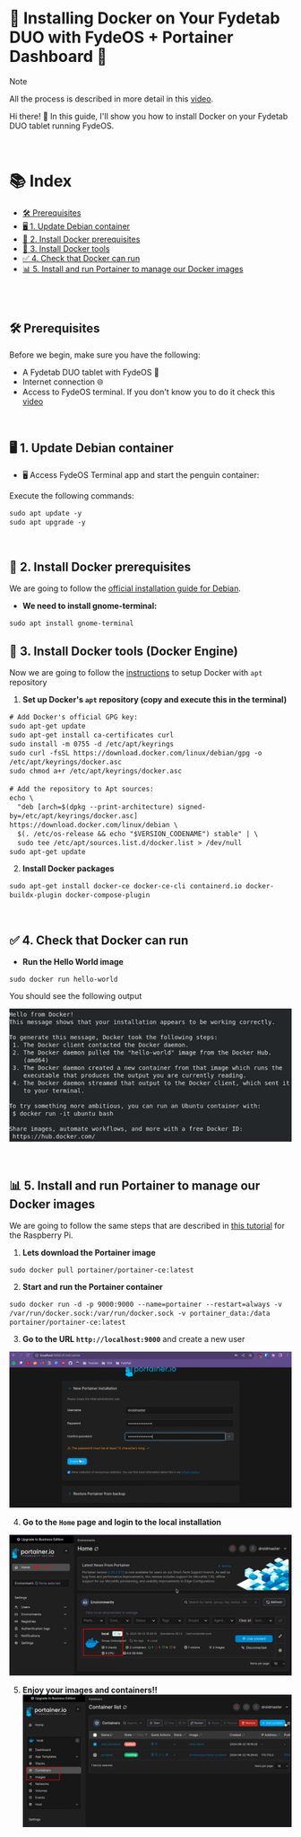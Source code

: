 # 🐳 Installing Docker on Your Fydetab DUO with FydeOS + Portainer Dashboard 🚀

> [!NOTE]  
> All the process is described in more detail in this [video](https://youtu.be/DVWhIUo99RM?feature=shared).

Hi there! 👋 In this guide, I'll show you how to install Docker on your Fydetab DUO tablet running FydeOS. 

<br>

# 📚 Index
* [🛠️ Prerequisites](#prerequisites)
* [🖥️ 1. Update Debian container](#step1)
* [🔨 2. Install Docker prerequisites](#step2)
* [🐳 3. Install Docker tools](#step3)
* [✅ 4. Check that Docker can run](#step4)
* [📊 5. Install and run Portainer to manage our Docker images](#step5)


<br>
<br>

## 🛠️ Prerequisites <a name=prerequisites></a>

Before we begin, make sure you have the following:

- A Fydetab DUO tablet with FydeOS 📱
- Internet connection 🌐
- Access to FydeOS terminal. If you don't know you to do it check this [video](https://youtu.be/TnV74KBCk3g?list=PL4worxVHtqXrko2FcWYwot_rdWKLKrtpK&t=442)


<br>

## 🖥️ 1. Update Debian container <a name=step1></a>

* 🖥️ Access FydeOS Terminal app and start the penguin container:

Execute the following commands: 

```
sudo apt update -y
sudo apt upgrade -y
```

<br>

## 🔨 2. Install Docker prerequisites <a name=step2></a>

We are going to follow the [official installation guide for Debian](https://docs.docker.com/desktop/install/debian/).

- **We need to install gnome-terminal:** 
```
sudo apt install gnome-terminal
```

## 🐳 3. Install Docker tools (Docker Engine) <a name=step3></a>

Now we are going to follow the [instructions](https://docs.docker.com/engine/install/debian/#install-using-the-repository) to setup Docker with `apt` repository

1. **Set up Docker's `apt` repository (copy and execute this in the terminal)**
```
# Add Docker's official GPG key:
sudo apt-get update
sudo apt-get install ca-certificates curl
sudo install -m 0755 -d /etc/apt/keyrings
sudo curl -fsSL https://download.docker.com/linux/debian/gpg -o /etc/apt/keyrings/docker.asc
sudo chmod a+r /etc/apt/keyrings/docker.asc

# Add the repository to Apt sources:
echo \
  "deb [arch=$(dpkg --print-architecture) signed-by=/etc/apt/keyrings/docker.asc] https://download.docker.com/linux/debian \
  $(. /etc/os-release && echo "$VERSION_CODENAME") stable" | \
  sudo tee /etc/apt/sources.list.d/docker.list > /dev/null
sudo apt-get update
```

2. **Install Docker packages**
```
sudo apt-get install docker-ce docker-ce-cli containerd.io docker-buildx-plugin docker-compose-plugin
```

<br>

## ✅ 4. Check that Docker can run <a name=step4></a> 

- **Run the Hello World image**
```
sudo docker run hello-world
```

You should see the following output

![](/Images/FydeOS/Docker/docker_hello_world.png)



<br>

## 📊 5. Install and run Portainer to manage our Docker images <a name=step5></a> 

We are going to follow the same steps that are described in [this tutorial](https://pimylifeup.com/raspberry-pi-portainer/) for the Raspberry Pi.

1. **Lets download the Portainer image**
```
sudo docker pull portainer/portainer-ce:latest
```

2. **Start and run the Portainer container**
```
sudo docker run -d -p 9000:9000 --name=portainer --restart=always -v /var/run/docker.sock:/var/run/docker.sock -v portainer_data:/data portainer/portainer-ce:latest
```

3. **Go to the URL `http://localhost:9000`** and create a new user

![](/Images/FydeOS/Docker/portainer_login.png)


4. **Go to the `Home` page and login to the local installation**

![](/Images/FydeOS/Docker/portainer_local_dashboard.png)


5. **Enjoy your images and containers!!**
![](/Images/FydeOS/Docker/portainer_local_dashboard_imagesandcontainers.png)